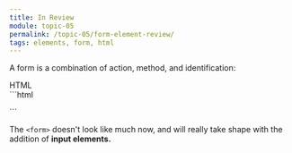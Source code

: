 ```yaml
---
title: In Review
module: topic-05
permalink: /topic-05/form-element-review/
tags: elements, form, html
---
```


<div class="divider-heading"></div>

A form is a combination of action, method, and identification:


<div id="code-heading">HTML</div>
```html
<form action="#" method="" id="" class="">
  <!-- Form elements... -->
</form>

<!-- For example: -->
<form action="http://www.example.com/subscribe.php" method="get" id="subscribe-form" class="basic-forms">
    <!-- This is where the related form elements and controls will appear. -->
</form>
```


The `<form>` doesn't look like much now, and will really take shape with the addition of **input elements.**
